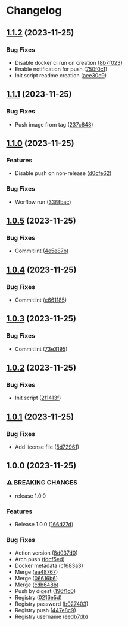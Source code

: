 # Changelog

## [1.1.2](https://github.com/netwatching/template.docker/compare/v1.1.1...v1.1.2) (2023-11-25)


### Bug Fixes

* Disable docker ci run on creation ([8b7f023](https://github.com/netwatching/template.docker/commit/8b7f0234634311818cffeb15af1244315e5c4851))
* Enable notification for push ([750f0c1](https://github.com/netwatching/template.docker/commit/750f0c19c95aee894de80d9814cb7db0875a328d))
* Init script readme creation ([aee30e9](https://github.com/netwatching/template.docker/commit/aee30e9588df73ace03379b6b2189d9d5fa346c8))

## [1.1.1](https://github.com/netwatching/template.docker/compare/v1.1.0...v1.1.1) (2023-11-25)


### Bug Fixes

* Push image from tag ([237c848](https://github.com/netwatching/template.docker/commit/237c848997f81499114ec32168ac1a6b4addf28f))

## [1.1.0](https://github.com/netwatching/template.docker/compare/v1.0.5...v1.1.0) (2023-11-25)


### Features

* Disable push on non-release ([d0cfe62](https://github.com/netwatching/template.docker/commit/d0cfe628d33e93d2e9c0ea37b9e114342ab132cc))


### Bug Fixes

* Worflow run ([33f8bac](https://github.com/netwatching/template.docker/commit/33f8bac99343ceaea25349d2a55b9fbd56b600e7))

## [1.0.5](https://github.com/netwatching/template.docker/compare/v1.0.4...v1.0.5) (2023-11-25)


### Bug Fixes

* Commitlint ([4e5e87b](https://github.com/netwatching/template.docker/commit/4e5e87b01c6e85e0c85bb98924a6e05d648f187b))

## [1.0.4](https://github.com/netwatching/template.docker/compare/v1.0.3...v1.0.4) (2023-11-25)


### Bug Fixes

* Commitlint ([e661185](https://github.com/netwatching/template.docker/commit/e66118551475425062ba8633856b932acf9b5b4c))

## [1.0.3](https://github.com/netwatching/template.docker/compare/v1.0.2...v1.0.3) (2023-11-25)


### Bug Fixes

* Commitlint ([73e3195](https://github.com/netwatching/template.docker/commit/73e3195b89b1d4611da9fd8c0abeae0aaa6ec9ce))

## [1.0.2](https://github.com/netwatching/template.docker/compare/v1.0.1...v1.0.2) (2023-11-25)


### Bug Fixes

* Init script ([2f1413f](https://github.com/netwatching/template.docker/commit/2f1413ff29d9e78940eef9c38e1ab7f8d2ae4197))

## [1.0.1](https://github.com/netwatching/template.docker/compare/v1.0.0...v1.0.1) (2023-11-25)


### Bug Fixes

* Add license file ([5d72961](https://github.com/netwatching/template.docker/commit/5d7296104ab6009b09508554ecf84f09528426f1))

## 1.0.0 (2023-11-25)


### ⚠ BREAKING CHANGES

* release 1.0.0

### Features

* Release 1.0.0 ([166d27d](https://github.com/netwatching/template.docker/commit/166d27dcdedf26d8635649b1f80fcc2f32b7b63c))


### Bug Fixes

* Action version ([8d037d0](https://github.com/netwatching/template.docker/commit/8d037d0620516a0561192e925a7b7380b5b85da7))
* Arch push ([fdcf5ed](https://github.com/netwatching/template.docker/commit/fdcf5eda80f9bf219b23632eb7af21c8a050e6c9))
* Docker metadata ([cf683a3](https://github.com/netwatching/template.docker/commit/cf683a35ad422864ff722afdb4b98570f4609078))
* Merge ([ea48767](https://github.com/netwatching/template.docker/commit/ea487674f66a8ba6c9ca0d26a277fb6acb320f2b))
* Merge ([06616b6](https://github.com/netwatching/template.docker/commit/06616b6e892fd45085779bdccfa7a1214eb929b7))
* Merge ([cdb648b](https://github.com/netwatching/template.docker/commit/cdb648bd37287b17d26624f8d5cb49c0180a3c52))
* Push by digest ([196f1c0](https://github.com/netwatching/template.docker/commit/196f1c02c1d80182afcddd2a7bdb0ccce645b91c))
* Registry ([0216e5d](https://github.com/netwatching/template.docker/commit/0216e5d17469ab26bf21ab782b877e7ca758436c))
* Registry password ([b027403](https://github.com/netwatching/template.docker/commit/b027403e457dfb14ceabc125d86fc5c9fec0a613))
* Registry push ([447e8c9](https://github.com/netwatching/template.docker/commit/447e8c9e2248231e8c31f497f3a45e55bc8089dd))
* Registry username ([eedb7db](https://github.com/netwatching/template.docker/commit/eedb7db36caf82523f31df0ecb64fa1ba42b417f))
